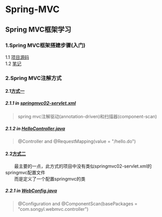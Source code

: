 # Spring-MVC

## Spring MVC框架学习

### 1.Spring MVC框架搭建步骤(入门)
1.1 [项目源码](https://github.com/DaCang/Spring-MVC/tree/master/msMVC01)<br/>
1.2 [笔记](https://github.com/DaCang/Spring-MVC/blob/master/note/NOTE01.md)

### 2.Spring MVC注解方式
#### 2.1[方式一](https://github.com/DaCang/Spring-MVC/tree/master/SpringMVC02)
##### 2.1.1 in [springmvc02-servlet.xml](https://github.com/DaCang/Spring-MVC/blob/master/SpringMVC02/WebContent/WEB-INF/springmvc02-servlet.xml) 

>spring mvc注解驱动(annotation-driven)和扫描器(component-scan) 

##### 2.1.2 in [HelloController.java](https://github.com/DaCang/Spring-MVC/blob/master/SpringMVC02/src/com/songyl/webmvc/controller/HelloController.java)

>@Controller and  @RequestMapping(value = "/hello.do")
     
#### 2.2[方式二](https://github.com/DaCang/Spring-MVC/tree/master/SpringMVC03) 
　　最主要的一点，此方式的项目中没有类似springmvc02-servlet.xml的springmvc配置文件<br/>
　　而是定义了一个配置springmvc的类
##### 2.2.1 in [WebConfig.java](https://github.com/DaCang/Spring-MVC/blob/master/SpringMVC03/src/com/songyl/webmvc/springconfig/WebConfig.java)

>@Configuration and @ComponentScan(basePackages = "com.songyl.webmvc.controller")
